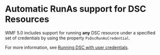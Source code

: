 # Automatic RunAs support for DSC Resources

WMF 5.0 includes support for running **any** DSC resource under a specified set of credentials by using the property `PsDscRunAsCredential`. 

For more information, see [Running DSC with user credentials](../dsc/runAsUser.md).